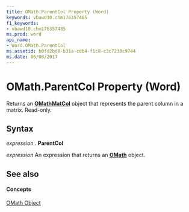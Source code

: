 ```yaml
---
title: OMath.ParentCol Property (Word)
keywords: vbawd10.chm176357485
f1_keywords:
- vbawd10.chm176357485
ms.prod: word
api_name:
- Word.OMath.ParentCol
ms.assetid: b0fd2bd8-b31a-cdb4-f1c8-c3c7230c9744
ms.date: 06/08/2017
---
```



# OMath.ParentCol Property (Word)

Returns an  **[OMathMatCol](Word.OMathMatCol.md)** object that represents the parent column in a matrix. Read-only.


## Syntax

 _expression_ . **ParentCol**

 _expression_ An expression that returns an **[OMath](Word.OMath.md)** object.


## See also


#### Concepts


[OMath Object](Word.OMath.md)

